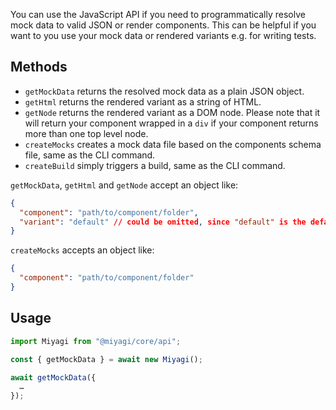 You can use the JavaScript API if you need to programmatically resolve mock data to valid JSON or render components.
This can be helpful if you want to you use your mock data or rendered variants e.g. for writing tests.

## Methods

- `getMockData` returns the resolved mock data as a plain JSON object.
- `getHtml` returns the rendered variant as a string of HTML.
- `getNode` returns the rendered variant as a DOM node. Please note that it will return your component wrapped in a `div` if your component returns more than one top level node.
- `createMocks` creates a mock data file based on the components schema file, same as the CLI command.
- `createBuild` simply triggers a build, same as the CLI command.

`getMockData`, `getHtml` and `getNode` accept an object like:

```json
{
  "component": "path/to/component/folder",
  "variant": "default" // could be omitted, since "default" is the default
}
```

`createMocks` accepts an object like:

```json
{
  "component": "path/to/component/folder"
}
```

## Usage

```js
import Miyagi from "@miyagi/core/api";

const { getMockData } = await new Miyagi();

await getMockData({
  …
});
```
